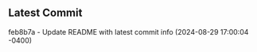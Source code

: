 
## Latest Commit
feb8b7a - Update README with latest commit info (2024-08-29 17:00:04 -0400) <Yunxi-Zhou>
